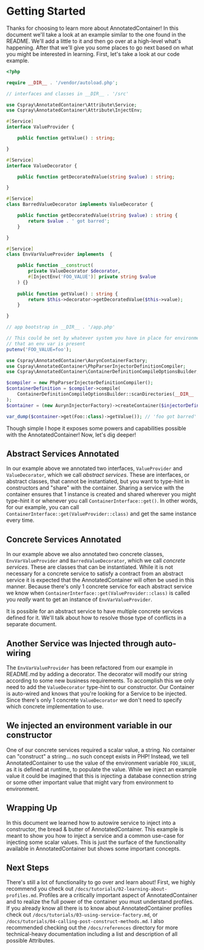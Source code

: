 # Getting Started

Thanks for choosing to learn more about AnnotatedContainer! In this document we'll take a look at an example similar to 
the one found in the README. We'll add a little to it and then go over at a high-level what's happening. After that
we'll give you some places to go next based on what you might be interested in learning. First, let's take a look at our 
code example.

```php
<?php

require __DIR__ . '/vendor/autoload.php';

// interfaces and classes in __DIR__ . '/src'

use Cspray\AnnotatedContainer\Attribute\Service;
use Cspray\AnnotatedContainer\Attribute\InjectEnv;

#[Service]
interface ValueProvider {

    public function getValue() : string;

}

#[Service]
interface ValueDecorator {

    public function getDecoratedValue(string $value) : string;

}

#[Service]
class BarredValueDecorator implements ValueDecorator {

    public function getDecoratedValue(string $value) : string {
        return $value . ' got barred';
    }

}

#[Service]
class EnvVarValueProvider implements  {

    public function __construct(
        private ValueDecorator $decorator,
        #[InjectEnv('FOO_VALUE')] private string $value
    ) {}
    
    public function getValue() : string {
        return $this->decorator->getDecoratedValue($this->value);
    }

}

// app bootstrap in __DIR__ . '/app.php'

// This could be set by whatever system you have in place for environment variables. Here to show 
// that an env var is present
putenv('FOO_VALUE=foo');

use Cspray\AnnotatedContainer\AurynContainerFactory;
use Cspray\AnnotatedContainer\PhpParserInjectorDefinitionCompiler;
use Cspray\AnnotatedContainer\ContainerDefinitionCompileOptionsBuilder;

$compiler = new PhpParserInjectorDefinitionCompiler();
$containerDefinition = $compiler->compile(
    ContainerDefinitionCompileOptionsBuilder::scanDirectories(__DIR__ . '/src')->withProfiles('default')->build()
);
$container = (new AurynInjectorFactory)->createContainer($injectorDefinition);

var_dump($container->get(Foo::class)->getValue()); // 'foo got barred'
```

Though simple I hope it exposes some powers and capabilities possible with the AnnotatedContainer! Now, let's dig 
deeper!

## Abstract Services Annotated

In our example above we annotated two interfaces, `ValueProvider` and `ValueDecorator`, which we call _abstract services_. These are interfaces, 
or abstract classes, that cannot be instantiated, but you want to type-hint in constructors and "share" with the container. 
Sharing a service with the container ensures that 1 instance is created and shared wherever you might type-hint it or 
whenever you call `ContainerInterface::get()`. In other words, for our example, you can call `ContainerInterface::get(ValueProvider::class)` 
and get the same instance every time.

## Concrete Services Annotated

In our example above we also annotated two concrete classes, `EnvVarValueProvider` and `BarredValueDecorator`, 
which we call _concrete services_. These are classes that can be instantiated. While it is not necessary for a concrete 
service to satisfy a contract from an abstract service it is expected that the AnnotatedContainer will often be used 
in this manner. Because there's only 1 concrete service for each abstract service we know when `ContainerInterface::get(ValueProvider::class)` 
is called you _really_ want to get an instance of `EnvVarValueProvider`.

It is possible for an abstract service to have multiple concrete services defined for it. We'll talk about how to resolve 
those type of conflicts in a separate document.

## Another Service was Injected through auto-wiring

The `EnvVarValueProvider` has been refactored from our example in README.md by adding a decorator. The decorator 
will modify our string according to some new business requirements. To accomplish this we only need to add the `ValueDecorator` 
type-hint to our constructor. Our Container is auto-wired and knows that you're looking for a Service to be injected. Since 
there's only 1 concrete `ValueDecorator` we don't need to specify which concrete implementation to use.

## We injected an environment variable in our constructor

One of our concrete services required a scalar value, a string. No container can "construct" a string... no such concept 
exists in PHP! Instead, we tell AnnotatedContainer to use the value of the environment variable `FOO_VALUE`, as it is defined 
at runtime, to populate the value. While we inject an example value it could be imagined that this is injecting a database 
connection string or some other important value that might vary from environment to environment.

## Wrapping Up

In this document we learned how to autowire service to inject into a constructor, the bread & butter of AnnotatedContainer. 
This example is meant to show you how to inject a service and a common use-case for injecting some scalar values.  This is 
just the surface of the functionality available in AnnotatedContainer but shows some important concepts.

## Next Steps

There's still a lot of functionality to go over and learn about! First, we highly recommend you check out 
`/docs/tutorials/02-learning-about-profiles.md`. Profiles are a critically important aspect of AnnotatedContainer and to 
realize the full power of the container you must understand profiles. If you already know all there is to know about AnnotatedContainer profiles check out 
`/docs/tutorials/03-using-service-factory.md`, or `/docs/tutorials/04-calling-post-construct-methods.md`.
I also recommended checking out the `/docs/references` directory for more technical-heavy documentation including a 
list and description of all possible Attributes.
